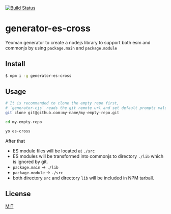 [![Build Status](https://travis-ci.org/kaelzhang/generator-es-cross.svg?branch=master)](https://travis-ci.org/kaelzhang/generator-es-cross)
<!-- [![Coverage](https://codecov.io/gh/kaelzhang/generator-es-cross/branch/master/graph/badge.svg)](https://codecov.io/gh/kaelzhang/generator-es-cross) -->
<!-- optional appveyor tst
[![Windows Build Status](https://ci.appveyor.com/api/projects/status/github/kaelzhang/generator-es-cross?branch=master&svg=true)](https://ci.appveyor.com/project/kaelzhang/generator-es-cross)
-->
<!-- optional npm version
[![NPM version](https://badge.fury.io/js/generator-es-cross.svg)](http://badge.fury.io/js/generator-es-cross)
-->
<!-- optional npm downloads
[![npm module downloads per month](http://img.shields.io/npm/dm/generator-es-cross.svg)](https://www.npmjs.org/package/generator-es-cross)
-->
<!-- optional dependency status
[![Dependency Status](https://david-dm.org/kaelzhang/generator-es-cross.svg)](https://david-dm.org/kaelzhang/generator-es-cross)
-->

# generator-es-cross

Yeoman generator to create a nodejs library to support both esm and commonjs by using `package.main` and `package.module`

## Install

```sh
$ npm i -g generator-es-cross
```

## Usage

```sh
# It is recommanded to clone the empty repo first,
# `generator-cjs` reads the git remote url and set default prompts values.
git clone git@github.com:my-name/my-empty-repo.git

cd my-empty-repo

yo es-cross
```

After that

- ES module files will be located at `./src`
- ES modules will be transformed into commonjs to directory `./lib` which is ignored by git.
- `package.main` -> `./lib`
- `package.module` -> `./src`
- both directory `src` and directory `lib` will be included in NPM tarball.

## License

[MIT](LICENSE)
